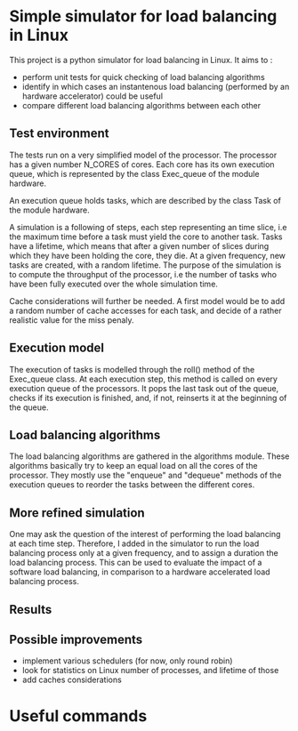# Simple simulator for load balancing in Linux
This project is a python simulator for load balancing in Linux. It aims to :
* perform unit tests for quick checking of load balancing algorithms
* identify in which cases an instantenous load balancing (performed by an hardware accelerator) could be useful
* compare different load balancing algorithms between each other

## Test environment
The tests run on a very simplified model of the processor. The processor has a given number N_CORES of cores. Each core has its own execution queue, which is represented by the class Exec_queue of the module hardware.

An execution queue holds tasks, which are described by the class Task of the module hardware.

A simulation is a following of steps, each step representing an time slice, i.e the maximum time before a task must yield the core to another task. Tasks have a lifetime, which means that after a given number of slices during which they have been holding the core, they die. At a given frequency, new tasks are created, with a random lifetime. The purpose of the simulation is to compute the throughput of the processor, i.e the number of tasks who have been fully executed over the whole simulation time.

Cache considerations will further be needed. A first model would be to add a random number of cache accesses for each task, and decide of a rather realistic value for the miss penaly.

## Execution model
The execution of tasks is modelled through the roll() method of the Exec_queue class. At each execution step, this method is called on every execution queue of the processors. It pops the last task out of the queue, checks if its execution is finished, and, if not, reinserts it at the beginning of the queue.

## Load balancing algorithms
The load balancing algorithms are gathered in the algorithms module. These algorithms basically try to keep an equal load on all the cores of the processor. They mostly use the "enqueue" and "dequeue" methods of the execution queues to reorder the tasks between the different cores.

## More refined simulation
One may ask the question of the interest of performing the load balancing at each time step. Therefore, I added in the simulator to run the load balancing process only at a given frequency, and to assign a duration the load balancing process. This can be used to evaluate the impact of a software load balancing, in comparison to a hardware accelerated load balancing process.

## Results

## Possible improvements
* implement various schedulers (for now, only round robin)
* look for statistics on Linux number of processes, and lifetime of those
* add caches considerations

# Useful commands